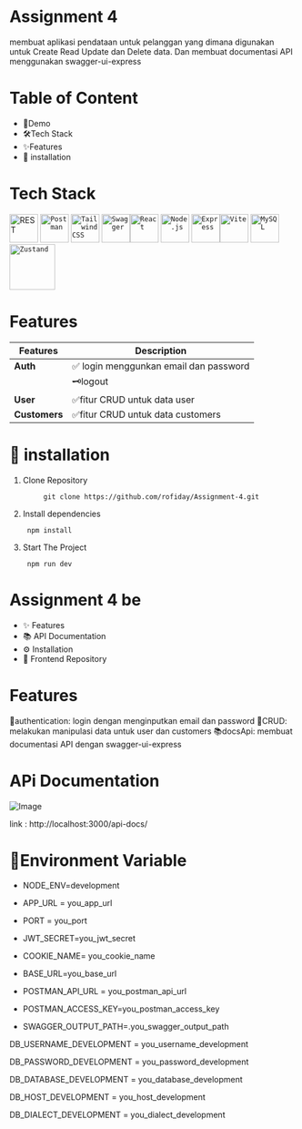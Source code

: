 # Assignment 4
membuat aplikasi pendataan untuk pelanggan yang dimana digunakan untuk Create Read Update dan Delete data. Dan membuat documentasi API menggunakan swagger-ui-express

# Table of Content
 - 🎥Demo
 - 🛠️Tech Stack
 - ✨Features
 -  🚀 installation


# Tech Stack
<img width="50" src="https://raw.githubusercontent.com/marwin1991/profile-technology-icons/refs/heads/main/icons/rest.png" alt="REST" title="REST"/></code> <code><img width="50" src="https://raw.githubusercontent.com/marwin1991/profile-technology-icons/refs/heads/main/icons/postman.png" alt="Postman" title="Postman"/></code> <code><img width="50" src="https://raw.githubusercontent.com/marwin1991/profile-technology-icons/refs/heads/main/icons/tailwind_css.png" alt="Tailwind CSS" title="Tailwind CSS"/></code> <code><img width="50" src="https://raw.githubusercontent.com/marwin1991/profile-technology-icons/refs/heads/main/icons/swagger.png" alt="Swagger" title="Swagger"/></code><code><img width="50" src="https://raw.githubusercontent.com/marwin1991/profile-technology-icons/refs/heads/main/icons/react.png" alt="React" title="React"/></code> <code><img width="50" src="https://raw.githubusercontent.com/marwin1991/profile-technology-icons/refs/heads/main/icons/node_js.png" alt="Node.js" title="Node.js"/></code> <code><img width="50" src="https://raw.githubusercontent.com/marwin1991/profile-technology-icons/refs/heads/main/icons/express.png" alt="Express" title="Express"/></code><code><img width="50" src="https://raw.githubusercontent.com/marwin1991/profile-technology-icons/refs/heads/main/icons/vite.png" alt="Vite" title="Vite"/></code> <code><img width="50" src="https://raw.githubusercontent.com/marwin1991/profile-technology-icons/refs/heads/main/icons/mysql.png" alt="MySQL" title="MySQL" width="80"/></code> 
<code><img src="https://miro.medium.com/v2/resize:fit:800/1*fKV3_Y4usDYZKPsNp1yCvA.png" alt="Zustand" width="80"/>
</code>

# Features

| Features           | Description                                   |
|--------------------|---------------------------------------------|
| **Auth**          | ✅ login menggunkan email dan password|
|                  	| 🗝️logout                    |       |
| **User**        	| ✅fitur CRUD untuk data user                  |
| **Customers**    |  ✅fitur CRUD untuk data customers             |


# 🚀 installation

1. Clone Repository

			git clone https://github.com/rofiday/Assignment-4.git
2. Install dependencies

	
		npm install


3. Start The Project

	
		npm run dev


# Assignment 4 be

-   ✨ Features
-   📚 API Documentation
-    ⚙️ Installation
-   🔗 Frontend Repository

# Features
🔐authentication: login dengan menginputkan email dan password
📜CRUD: melakukan manipulasi data untuk user dan customers
📚docsApi: membuat documentasi API dengan swagger-ui-express


# APi Documentation


![Image](https://github.com/user-attachments/assets/de2314c7-d7a2-4643-9105-563057c1c8fb)



link : http://localhost:3000/api-docs/

# 🔐Environment Variable
- NODE_ENV=development

- APP_URL = you_app_url

- PORT = you_port

- JWT_SECRET=you_jwt_secret

- COOKIE_NAME= you_cookie_name

- BASE_URL=you_base_url

- POSTMAN_API_URL = you_postman_api_url

- POSTMAN_ACCESS_KEY=you_postman_access_key

- SWAGGER_OUTPUT_PATH=.you_swagger_output_path

  

DB_USERNAME_DEVELOPMENT = you_username_development

DB_PASSWORD_DEVELOPMENT = you_password_development

DB_DATABASE_DEVELOPMENT = you_database_development

DB_HOST_DEVELOPMENT = you_host_development

DB_DIALECT_DEVELOPMENT = you_dialect_development

